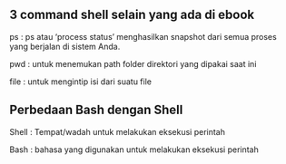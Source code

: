 ## 3 command shell selain yang ada di ebook

ps    : ps atau ‘process status’ menghasilkan snapshot dari semua proses yang berjalan di sistem Anda.

pwd   : untuk menemukan path folder direktori yang dipakai saat ini

file   : untuk mengintip isi dari suatu file


## Perbedaan Bash dengan Shell

Shell   : Tempat/wadah untuk melakukan eksekusi perintah

Bash    : bahasa yang digunakan untuk melakukan eksekusi perintah
